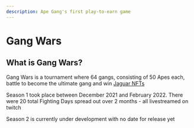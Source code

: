 ```yaml
---
description: Ape Gang's first play-to-earn game
---
```


# Gang Wars

## What is Gang Wars?

Gang Wars is a tournament where 64 gangs, consisting of 50 Apes each, battle to become the ultimate gang and win [Jaguar NFTs](../nft-collections/jaguar-gang.md)

Season 1 took place between December 2021 and February 2022. There were 20 total Fighting Days spread out over 2 months - all livestreamed on twitch

Season 2 is currently under development with no date for release yet
